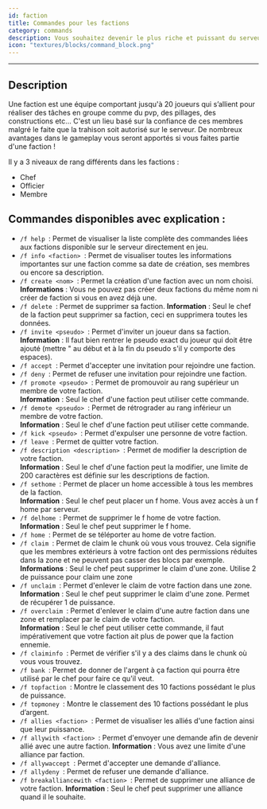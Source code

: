 ```yaml
---
id: faction
title: Commandes pour les factions 
category: commands
description: Vous souhaitez devenir le plus riche et puissant du serveur ? Envie de jouer en équipe pour évoluer rapidement et vous amuser encore plus sur le serveur ? Créez ou rejoignez une faction ! 
icon: "textures/blocks/command_block.png"
---
```

___
## Description  

Une faction est une équipe comportant jusqu'à 20 joueurs qui s’allient pour réaliser des tâches en groupe comme du pvp, des pillages, des constructions etc...
C'est un lieu basé sur la confiance de ces membres malgré le faite que la trahison soit autorisé sur le serveur. De nombreux avantages dans le gameplay vous seront apportés si vous faites partie d'une faction ! 

Il y a 3 niveaux de rang différents dans les factions : 

- Chef 
- Officier 
- Membre  

## Commandes disponibles avec explication :  

 * ``/f help ``: Permet de visualiser la liste complète des commandes liées aux factions disponible sur le serveur directement en jeu.
* ``/f info <faction> ``: Permet de visualiser toutes les informations importantes sur une faction comme sa date de création, ses membres ou encore sa description. 
* ``/f create <nom> ``: Permet la création d'une faction avec un nom choisi.     
 **Informations** : Vous ne pouvez pas créer deux factions du même nom ni créer de faction si vous en avez déjà une. 
* ``/f delete ``: Permet de supprimer sa faction. 
 **Information** : Seul le chef de la faction peut supprimer sa faction, ceci en supprimera toutes les données.   
* ``/f invite <pseudo> ``: Permet d'inviter un joueur dans sa faction.  
 **Information** : Il faut bien rentrer le pseudo exact du joueur qui doit être ajouté (mettre " au début et à la fin du pseudo s'il y comporte des espaces).   
* ``/f accept ``: Permet d'accepter une invitation pour rejoindre une faction. 
* ``/f deny ``: Permet de refuser une invitation pour rejoindre une faction.
 * ``/f promote <pseudo> ``: Permet de promouvoir au rang supérieur un membre de votre faction.   
 **Information** : Seul le chef d'une faction peut utiliser cette commande.
* ``/f demote <pseudo> ``: Permet de rétrograder au rang inférieur un membre de votre faction.   
 **Information** : Seul le chef d'une faction peut utiliser cette commande.
* ``/f kick <pseudo> ``: Permet d'expulser une personne de votre faction. 
* ``/f leave ``: Permet de quitter votre faction.  
* ``/f description <description> ``: Permet de modifier la description de votre faction.  
 **Information** : Seul le chef d'une faction peut la modifier, une limite de 200 caractères est définie sur les descriptions de faction.  
* ``/f sethome ``: Permet de placer un home accessible à tous les membres de la faction.    
 **Information** : Seul le chef peut placer un f home. Vous avez accès à un f home par serveur.
* ``/f delhome ``: Permet de supprimer le f home de votre faction.  
 **Information** : Seul le chef peut supprimer le f home.  
* ``/f home ``: Permet de se téléporter au home de votre faction.
* ``/f claim ``: Permet de claim le chunk où vous vous trouvez. Cela signifie que les membres extérieurs à votre faction ont des permissions réduites dans la zone et ne peuvent pas casser des blocs par exemple.   
 **Informations** : Seul le chef peut supprimer le claim d'une zone. Utilise 2 de puissance pour claim une zone
* ``/f unclaim ``: Permet d'enlever le claim de votre faction dans une zone.  
 **Information** : Seul le chef peut supprimer le claim d'une zone. Permet de récupérer 1 de puissance.
* ``/f overclaim ``: Permet d'enlever le claim d'une autre faction dans une zone et remplacer par le claim de votre faction.  
 **Information** : Seul le chef peut utiliser cette commande, il faut impérativement que votre faction ait plus de power que la faction ennemie.
 * ``/f claiminfo ``: Permet de vérifier s'il y a des claims dans le chunk où vous vous trouvez.
* ``/f bank ``: Permet de donner de l'argent à ça faction qui pourra être utilisé par le chef pour faire ce qu'il veut.
* ``/f topfaction ``: Montre le classement des 10 factions possédant le plus de puissance.
* ``/f topmoney ``: Montre le classement des 10 factions possédant le plus d’argent. 
* ``/f allies <faction> ``: Permet de visualiser les alliés d'une faction ainsi que leur puissance.
* ``/f allywith <faction> ``: Permet d'envoyer une demande afin de devenir allié avec une autre faction.
 **Information** : Vous avez une limite d'une alliance par faction.  
* ``/f allywaccept ``: Permet d'accepter une demande d'alliance.
* ``/f allydeny ``: Permet de refuser une demande d'alliance.
* ``/f breakalliancewith <faction> ``: Permet de supprimer une alliance de votre faction.
 **Information** : Seul le chef peut supprimer une alliance quand il le souhaite.
